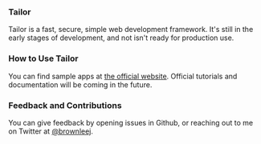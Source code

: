 ### Tailor

Tailor is a fast, secure, simple web development framework. It's still in the
early stages of development, and not isn't ready for production use.

### How to Use Tailor

You can find sample apps at
[the official website](https://johnbrownlee.com/tailor). Official
tutorials and documentation will be coming in the future.

### Feedback and Contributions

You can give feedback by opening issues in Github, or reaching out to me on
Twitter at [@brownleej](https://twitter.com/brownleej).